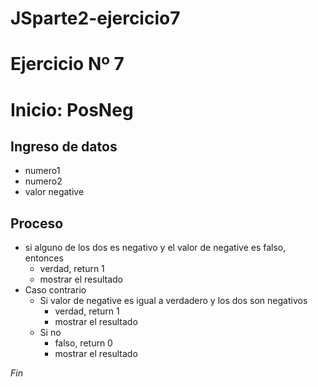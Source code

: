 # JSparte2-ejercicio7

# Ejercicio Nº 7

# Inicio: PosNeg

## Ingreso de datos

- numero1
- numero2
- valor negative

## Proceso

- si alguno de los dos es negativo y el valor de negative es falso, entonces 
    - verdad, return 1  
    - mostrar el resultado
- Caso contrario
    - Si valor de negative es igual a verdadero y los dos son negativos
        + verdad, return 1
        + mostrar el resultado
    - Si no
        + falso, return 0
        + mostrar el resultado

*Fin* 
